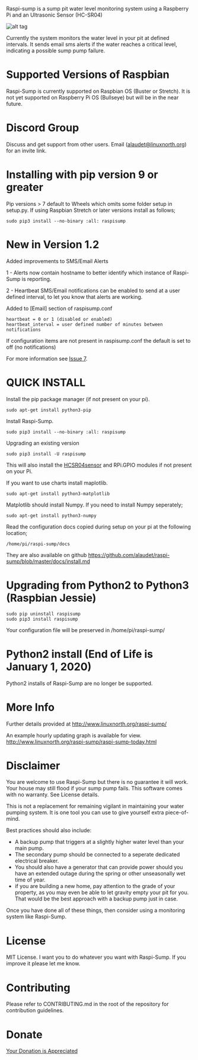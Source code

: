 Raspi-sump is a sump pit water level monitoring system using a Raspberry Pi and an 
Ultrasonic Sensor (HC-SR04)


![alt tag](http://www.linuxnorth.org/raspi-sump/images/raspi-chart.png)


Currently the system monitors the water level in your pit at defined intervals. It sends
email sms alerts if the water reaches a critical level, indicating a possible sump pump failure.

# Supported Versions of Raspbian

Raspi-Sump is currently supported on Raspbian OS (Buster or Stretch).
It is not yet supported on Raspberry Pi OS (Bullseye) but will be in the near future.

# Discord Group

Discuss and get support from other users. Email (alaudet@linuxnorth.org) for an invite link.




# Installing with pip version 9 or greater


Pip versions > 7 default to Wheels which omits some folder setup in setup.py.
If using Raspbian Stretch or later versions install as follows;

    sudo pip3 install --no-binary :all: raspisump



# New in Version 1.2 

Added improvements to SMS/Email Alerts

1 - Alerts now contain hostname to better identify which instance of Raspi-Sump is
reporting.

2 - Heartbeat SMS/Email notifications can be enabled to send at a user defined interval, to let you know
that alerts are working.  


Added to [Email] section of raspisump.conf

    heartbeat = 0 or 1 (disabled or enabled)
    heartbeat_interval = user defined number of minutes between notifications

If configuration items are not present in raspisump.conf the default is set to
off (no notifications)


For more information see [Issue 7](https://github.com/alaudet/raspi-sump/issues/7).

# QUICK INSTALL 


Install the pip package manager (if not present on your pi).

    sudo apt-get install python3-pip


Install Raspi-Sump.

    sudo pip3 install --no-binary :all: raspisump

Upgrading an existing version


    sudo pip3 install -U raspisump

This will also install the [HCSR04sensor](https://github.com/alaudet/hcsr04sensor) and  RPi.GPIO modules if not present on your Pi.

If you want to use charts install maplotlib.

    sudo apt-get install python3-matplotlib


Matplotlib should install Numpy.  If you need to install Numpy seperately;

    sudo apt-get install python3-numpy

Read the configuration docs copied during setup on your pi at the following location;

    /home/pi/raspi-sump/docs

They are also available on github https://github.com/alaudet/raspi-sump/blob/master/docs/install.md


# Upgrading from Python2 to Python3 (Raspbian Jessie)

    sudo pip uninstall raspisump
    sudo pip3 install raspisump


Your configuration file will be preserved in /home/pi/raspi-sump/


# Python2 install (End of Life is January 1, 2020)

Python2 installs of Raspi-Sump are no longer be supported.


# More Info

Further details provided at http://www.linuxnorth.org/raspi-sump/

An example hourly updating graph is available for view.
http://www.linuxnorth.org/raspi-sump/raspi-sump-today.html

# Disclaimer

You are welcome to use Raspi-Sump but there is no guarantee it will work. Your house may still flood if your sump pump fails. This software comes with no warranty. See License details.

This is not a replacement for remaining vigilant in maintaining your water pumping system. It is one tool you can use to give yourself extra piece-of-mind.

Best practices should also include:

* A backup pump that triggers at a slightly higher water level than your main pump.
* The secondary pump should be connected to a seperate dedicated electrical breaker. 
* You should also have a generator that can provide power should you have an extended outage during the spring or other unseasonally wet time of year.
* if you are building a new home, pay attention to the grade of your property, as you may even be able to let gravity empty your pit for you.  That would be the best approach with a backup pump just in case. 

Once you have done all of these things, then consider using a monitoring system like Raspi-Sump.

# License

MIT License.  I want you to do whatever you want with Raspi-Sump.  If you
improve it please let me know.

# Contributing

Please refer to CONTRIBUTING.md in the root of the repository for contribution guidelines.

# Donate

[Your Donation is Appreciated](https://www.linuxnorth.org/donate/)
